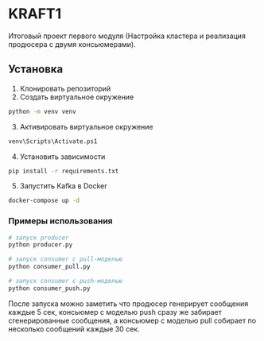 # KRAFT1 
Итоговый проект первого модуля (Настройка кластера и реализация продюсера с двумя консьюмерами).

## Установка
1. Клонировать репозиторий
2. Создать виртуальное окружение
```bash
python -m venv venv
```
3. Активировать виртуальное окружение
```bash
venv\Scripts\Activate.ps1
```
4. Установить зависимости
```bash
pip install -r requirements.txt
```
5. Запустить Kafka в Docker
```bash
docker-compose up -d
```

### Примеры использования
```bash
# запуск producer
python producer.py

# запуск consumer с pull-моделью
python consumer_pull.py

# запуск consumer с push-моделью
python consumer_push.py
```

После запуска можно заметить что продюсер генерирует сообщения каждые 5 сек, консьюмер с моделью push сразу же забирает сгенерированные сообщения, а консьюмер с моделью pull собирает по несколько сообщений каждые 30 сек.